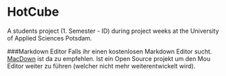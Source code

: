HotCube
=======

A students project (1. Semester - ID) during project weeks at the University of Applied Sciences Potsdam.

###Markdown Editor
Falls ihr einen kostenlosen Markdown Editor sucht. [MacDown](http://macdown.uranusjr.com) ist da zu empfehlen. Ist ein Open Source projekt um den Mou Editor weiter zu führen (welcher nicht mehr weiterentwickelt wird).